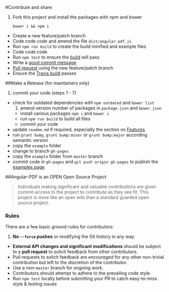 #Contribute and share

1. Fork this project and install the packages with npm and bower

	```
	bower i && npm i
	```
- Create a new feature/patch branch
- Code code code and amend the file `dist/angular-pdf.js`
- Run `npm run build` to create the build minified and example files
- Code code code
- Run `npm test` to ensure the [build](https://travis-ci.org/sayanee/angularjs-pdf) will pass
- Write a [good commit message](https://github.com/angular/angular.js/blob/master/CONTRIBUTING.md#commit-message-format)
- [Pull request](https://help.github.com/articles/using-pull-requests) using the new feature/patch branch
- Ensure the [Travis build](https://travis-ci.org/sayanee/angularjs-pdf) passes

##Make a Release (for maintainers only)

1. commit your code (steps 1 - 7)
- check for outdated dependencies with `npm outdated` and `bower list`
  1. amend version number of packages in `package.json` and `bower.json`
  - install various packages `npm i` and `bower i`
  - run `npm run build` to build all files
  - commit your code
- update `readme.md` if required, especially the section on [Features](https://github.com/sayanee/angularjs-pdf#features)
- run `grunt bump`, `grunt bump:minor` or `grunt bump:major` according semantic version
- copy the `example` folder
- change to branch `gh-pages`
- copy the `example` folder from `master` branch
- commit code in `gh-pages` and `git push origin gh-pages` to publish the [examples page](http://sayan.ee/angularjs-pdf/)

##Angular-PDF is an OPEN Open Source Project

> Individuals making significant and valuable contributions are given commit-access to the project to contribute as they see fit. This project is more like an open wiki than a standard guarded open source project.

### Rules

There are a few basic ground-rules for contributors:

1. **No `--force` pushes** or modifying the Git history in any way.
- **External API changes and significant modifications** should be subject to a **pull request** to solicit feedback from other contributors.
- Pull requests to solicit feedback are *encouraged* for any other non-trivial contribution but left to the discretion of the contributor.
- Use a non-`master` branch for ongoing work.
- Contributors should attempt to adhere to the prevailing code style.
- Run `npm test` locally before submitting your PR to catch easy-to-miss style & testing issues
